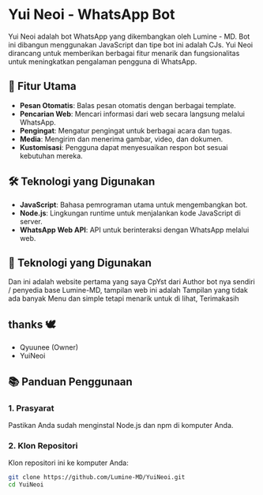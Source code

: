 # Yui Neoi - WhatsApp Bot

Yui Neoi adalah bot WhatsApp yang dikembangkan oleh Lumine - MD. Bot ini dibangun menggunakan JavaScript dan tipe bot ini adalah CJs. Yui Neoi dirancang untuk memberikan berbagai fitur menarik dan fungsionalitas untuk meningkatkan pengalaman pengguna di WhatsApp.

## 🚀 Fitur Utama
- **Pesan Otomatis**: Balas pesan otomatis dengan berbagai template.
- **Pencarian Web**: Mencari informasi dari web secara langsung melalui WhatsApp.
- **Pengingat**: Mengatur pengingat untuk berbagai acara dan tugas.
- **Media**: Mengirim dan menerima gambar, video, dan dokumen.
- **Kustomisasi**: Pengguna dapat menyesuaikan respon bot sesuai kebutuhan mereka.

## 🛠️ Teknologi yang Digunakan
- **JavaScript**: Bahasa pemrograman utama untuk mengembangkan bot.
- **Node.js**: Lingkungan runtime untuk menjalankan kode JavaScript di server.
- **WhatsApp Web API**: API untuk berinteraksi dengan WhatsApp melalui web.

## 🍂 Teknologi yang Digunakan
Dan ini adalah website pertama yang saya CpYst dari Author bot nya sendiri / penyedia base
Lumine-MD, tampilan web ini adalah Tampilan yang tidak ada banyak Menu dan simple tetapi menarik
untuk di lihat, Terimakasih

## thanks 🕊
- Qyuunee (Owner) 
- YuiNeoi

## 📚 Panduan Penggunaan

### 1. Prasyarat
Pastikan Anda sudah menginstal Node.js dan npm di komputer Anda.

### 2. Klon Repositori
Klon repositori ini ke komputer Anda:
```bash
git clone https://github.com/Lumine-MD/YuiNeoi.git
cd YuiNeoi
